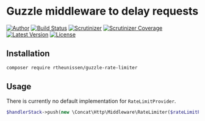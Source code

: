 # Guzzle middleware to delay requests

[![Author](http://img.shields.io/badge/author-@rudi_theunissen-blue.svg?style=flat-square)](https://twitter.com/rudi_theunissen)
[![Build Status](https://img.shields.io/travis/rtheunissen/guzzle-rate-limiter.svg?style=flat-square&branch=master)](https://travis-ci.org/rtheunissen/guzzle-rate-limiter)
[![Scrutinizer](https://img.shields.io/scrutinizer/g/rtheunissen/guzzle-rate-limiter.svg?style=flat-square)](https://scrutinizer-ci.com/g/rtheunissen/guzzle-rate-limiter/)
[![Scrutinizer Coverage](https://img.shields.io/scrutinizer/coverage/g/rtheunissen/guzzle-rate-limiter.svg?style=flat-square)](https://scrutinizer-ci.com/g/rtheunissen/guzzle-rate-limiter/)
[![Latest Version](https://img.shields.io/packagist/v/rtheunissen/guzzle-rate-limiter.svg?style=flat-square)](https://packagist.org/packages/rtheunissen/guzzle-rate-limiter)
[![License](https://img.shields.io/packagist/l/rtheunissen/guzzle-rate-limiter.svg?style=flat-square)](https://packagist.org/packages/rtheunissen/guzzle-rate-limiter)

## Installation

```bash
composer require rtheunissen/guzzle-rate-limiter
```

## Usage

There is currently no default implementation for `RateLimitProvider`.

```php
$handlerStack->push(new \Concat\Http\Middleware\RateLimiter($rateLimitProvider));
```
